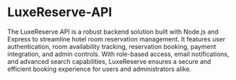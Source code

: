 # LuxeReserve-API
The LuxeReserve API is a robust backend solution built with Node.js and Express to streamline hotel room reservation management. It features user authentication, room availability tracking, reservation booking, payment integration, and admin controls. With role-based access, email notifications, and advanced search capabilities, LuxeReserve ensures a secure and efficient booking experience for users and administrators alike.
